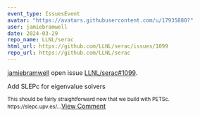 ```yaml
---
event_type: IssuesEvent
avatar: "https://avatars.githubusercontent.com/u/17935880?"
user: jamiebramwell
date: 2024-03-29
repo_name: LLNL/serac
html_url: https://github.com/LLNL/serac/issues/1099
repo_url: https://github.com/LLNL/serac
---
```


<a href='https://github.com/jamiebramwell' target='_blank'>jamiebramwell</a> open issue <a href='https://github.com/LLNL/serac/issues/1099' target='_blank'>LLNL/serac#1099</a>.

<p>Add SLEPc for eigenvalue solvers</p><small>This should be fairly straightforward now that we build with PETSc. https://slepc.upv.es/...</small><a href='https://github.com/LLNL/serac/issues/1099' target='_blank'>View Comment</a>